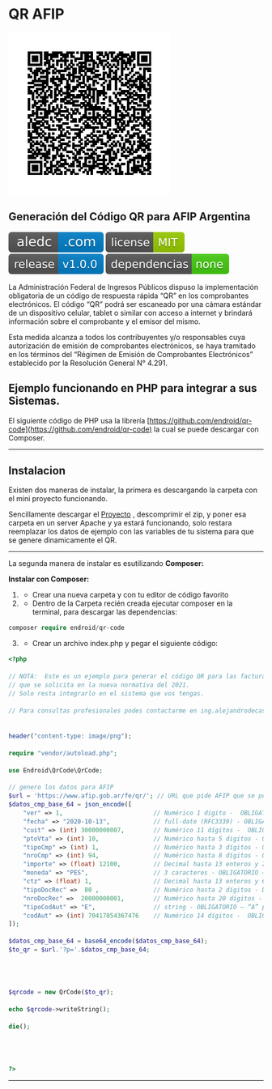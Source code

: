 # QR AFIP

![aledc.tk](https://github.com/aledc7/qrafip/blob/main/recursos/qrafip.png?raw=true "aledc.tk")

## Generación del Código QR para AFIP Argentina  


[![aledc.com](https://github.com/aledc7/Scrum-Certification/blob/master/recursos/aledc.com.svg)](https://aledc.tk)
[![License](https://github.com/aledc7/Scrum-Certification/blob/master/recursos/mit-license.svg)](https://aledc.tk)
[![GitHub release](https://github.com/aledc7/Scrum-Certification/blob/master/recursos/release.svg)](https://aledc.tk)
[![Dependencies](https://github.com/aledc7/Scrum-Certification/blob/master/recursos/dependencias-none.svg)](https://aledc.tk)





La Administración Federal de Ingresos Públicos dispuso la implementación obligatoria de un código de respuesta rápida “QR” en los comprobantes electrónicos. El código “QR” podrá ser escaneado por una cámara estándar de un dispositivo celular, tablet o similar con acceso a internet y brindará información sobre el comprobante y el emisor del mismo.

Esta medida alcanza a todos los contribuyentes y/o responsables cuya autorización de emisión de comprobantes electrónicos, se haya tramitado en los términos del “Régimen de Emisión de Comprobantes Electrónicos” establecido por la Resolución General N° 4.291.




## Ejemplo funcionando en PHP para integrar a sus Sistemas.   

El siguiente código de PHP usa la librería [https://github.com/endroid/qr-code](https://github.com/endroid/qr-code) la cual se puede descargar con Composer.   


_________________________________________________________________    
## Instalacion

Existen dos maneras de instalar, la primera es descargando la carpeta con el mini proyecto funcionando. 

Sencillamente descargar el [Proyecto](https://github.com/aledc7/qrafip/raw/main/recursos/qrafip.zip) , descomprimir el zip, y poner esa carpeta en un server Apache y ya estará funcionando, solo restara reemplazar los datos de ejemplo con las variables de tu sistema para que se genere dinamicamente el QR.


_________________________________________________________________

La segunda manera de instalar es esutilizando __Composer:__ 


__Instalar con Composer:__

1. - Crear una nueva carpeta y con tu editor de código favorito

2. - Dentro de la Carpeta recién creada ejecutar composer en la terminal, para descargar las dependencias:   
```php
composer require endroid/qr-code
```
3. -  Crear un archivo index.php y pegar el siguiente código:
```php
<?php

// NOTA:  Este es un ejemplo para generar el código QR para las facturas de AFIP Argentina
// que se solicita en la nueva normativa del 2021.
// Solo resta integrarlo en el sistema que vos tengas.

// Para consultas profesionales podes contactarme en ing.alejandrodecastro@gmail.com


header("content-type: image/png");

require "vendor/autoload.php";

use Endroid\QrCode\QrCode;

// genero los datos para AFIP
$url = 'https://www.afip.gob.ar/fe/qr/'; // URL que pide AFIP que se ponga en el QR. 
$datos_cmp_base_64 = json_encode([ 
    "ver" => 1,                         // Numérico 1 digito -  OBLIGATORIO – versión del formato de los datos del comprobante	1
    "fecha" => "2020-10-13",            // full-date (RFC3339) - OBLIGATORIO – Fecha de emisión del comprobante
    "cuit" => (int) 30000000007,        // Numérico 11 dígitos -  OBLIGATORIO – Cuit del Emisor del comprobante  
    "ptoVta" => (int) 10,               // Numérico hasta 5 digitos - OBLIGATORIO – Punto de venta utilizado para emitir el comprobante
    "tipoCmp" => (int) 1,               // Numérico hasta 3 dígitos - OBLIGATORIO – tipo de comprobante (según Tablas del sistema. Ver abajo )
    "nroCmp" => (int) 94,               // Numérico hasta 8 dígitos - OBLIGATORIO – Número del comprobante
    "importe" => (float) 12100,         // Decimal hasta 13 enteros y 2 decimales - OBLIGATORIO – Importe Total del comprobante (en la moneda en la que fue emitido)
    "moneda" => "PES",                  // 3 caracteres - OBLIGATORIO – Moneda del comprobante (según Tablas del sistema. Ver Abajo )
    "ctz" => (float) 1,                 // Decimal hasta 13 enteros y 6 decimales - OBLIGATORIO – Cotización en pesos argentinos de la moneda utilizada (1 cuando la moneda sea pesos)
    "tipoDocRec" =>  80 ,               // Numérico hasta 2 dígitos - DE CORRESPONDER – Código del Tipo de documento del receptor (según Tablas del sistema )
    "nroDocRec" =>  20000000001,        // Numérico hasta 20 dígitos - DE CORRESPONDER – Número de documento del receptor correspondiente al tipo de documento indicado
    "tipoCodAut" => "E",                // string - OBLIGATORIO – “A” para comprobante autorizado por CAEA, “E” para comprobante autorizado por CAE
    "codAut" => (int) 70417054367476    // Numérico 14 dígitos -  OBLIGATORIO – Código de autorización otorgado por AFIP para el comprobante
]); 

$datos_cmp_base_64 = base64_encode($datos_cmp_base_64); 
$to_qr = $url.'?p='.$datos_cmp_base_64;




$qrcode = new QrCode($to_qr);

echo $qrcode->writeString();

die();




?>

```

___________________________________________









